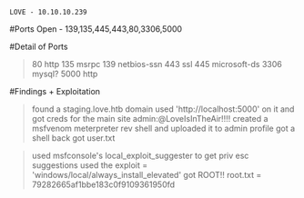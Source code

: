 ```
LOVE - 10.10.10.239
```

#Ports Open - 139,135,445,443,80,3306,5000

#Detail of Ports
>80		http
>135	msrpc
>139	netbios-ssn
>443	ssl
>445	microsoft-ds
>3306	mysql?
>5000	http

#Findings + Exploitation
>found a staging.love.htb domain
>used 'http://localhost:5000' on it and got creds for the main site
	admin:@LoveIsInTheAir!!!!
>created a msfvenom meterpreter rev shell and uploaded it to admin profile
>got a shell back
>got user.txt

>used msfconsole's local_exploit_suggester to get priv esc suggestions
>used the exploit = 'windows/local/always_install_elevated'
>got ROOT!!
>root.txt = 79282665af1bbe183c0f9109361950fd